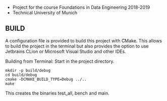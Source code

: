 - Project for the course Foundations in Data Engineering 2018-2019
- Technical University of Munich


## BUILD
A configuration file is provided to build this project with CMake. This allows to build the project
in the terminal but also provides the option to use Jetbrains CLion or Microsoft Visual Studio and other
IDEs.

Building from Terminal:
Start in the project directory.
```
mkdir -p build/debug
cd build/debug
cmake -DCMAKE_BUILD_TYPE=Debug ../..
make
```

This creates the binaries test_all, bench and main.


